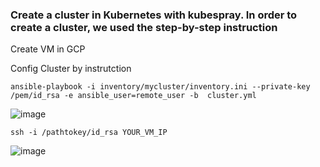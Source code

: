 ### Create a cluster in Kubernetes with kubespray. In order to create a cluster, we used the step-by-step instruction

Create VM in GCP

Config Cluster by instrutction 

```
ansible-playbook -i inventory/mycluster/inventory.ini --private-key /pem/id_rsa -e ansible_user=remote_user -b  cluster.yml
```

![image](https://user-images.githubusercontent.com/42977616/218324269-98bff3d3-5006-41c6-bd88-2a23e62fe4da.png)
```
ssh -i /pathtokey/id_rsa YOUR_VM_IP
```
![image](https://user-images.githubusercontent.com/42977616/218325029-8bd984e9-ecc4-43c1-b5a9-974ce98ad503.png)
